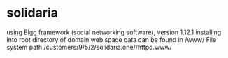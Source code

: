# solidaria
using Elgg framework (social networking software), version 1.12.1 
installing into root directory of domain 
web space data can be found in /www/ 
File system path /customers/9/5/2/solidaria.one//httpd.www/ 
